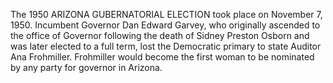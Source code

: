 The 1950 ARIZONA GUBERNATORIAL ELECTION took place on November 7, 1950. Incumbent Governor Dan Edward Garvey, who originally ascended to the office of Governor following the death of Sidney Preston Osborn and was later elected to a full term, lost the Democratic primary to state Auditor Ana Frohmiller. Frohmiller would become the first woman to be nominated by any party for governor in Arizona.
